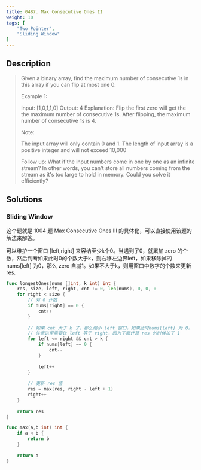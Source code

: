```yaml
---
title: 0487. Max Consecutive Ones II
weight: 10
tags: [
	"Two Pointer",
	"Sliding Window"
]
---
```


## Description
> Given a binary array, find the maximum number of consecutive 1s in this array if you can flip at most one 0.
> 
> Example 1:
> 
> Input: [1,0,1,1,0]
> Output: 4
> Explanation: Flip the first zero will get the the maximum number of consecutive 1s.
>     After flipping, the maximum number of consecutive 1s is 4.
>  
> 
> Note:
> 
> The input array will only contain 0 and 1.
> The length of input array is a positive integer and will not exceed 10,000
>  
> 
> Follow up:
> What if the input numbers come in one by one as an infinite stream? In other words, you can't store all numbers coming from the stream as it's too large to hold in memory. Could you solve it efficiently?

## Solutions
### Sliding Window
这个题就是 1004 题 Max Consecutive Ones III 的具体化，可以直接使用该题的解法来解答。

可以维护一个窗口 [left,right] 来容纳至少k个0。当遇到了0，就累加 zero 的个数，然后判断如果此时0的个数大于k，则右移左边界left，如果移除掉的 nums[left] 为0，那么 zero 自减1。如果不大于k，则用窗口中数字的个数来更新 res.
```go
func longestOnes(nums []int, k int) int {
    res, size, left, right, cnt := 0, len(nums), 0, 0, 0
    for right < size {
        // 对 0 计数
        if nums[right] == 0 {
            cnt++
        }
        
        // 如果 cnt 大于 k 了，那么缩小 left 窗口，如果此时nums[left] 为 0， 则更新 cnt 值
        // 注意这里需要让 left 等于 right，因为下面计算 res 的时候加了 1
        for left <= right && cnt > k {
            if nums[left] == 0 {
                cnt--
            }
            
            left++
        }
        
        // 更新 res 值
        res = max(res, right - left + 1)
        right++
    }
    
    return res
}

func max(a,b int) int {
    if a < b {
        return b
    }
    
    return a
}
```
